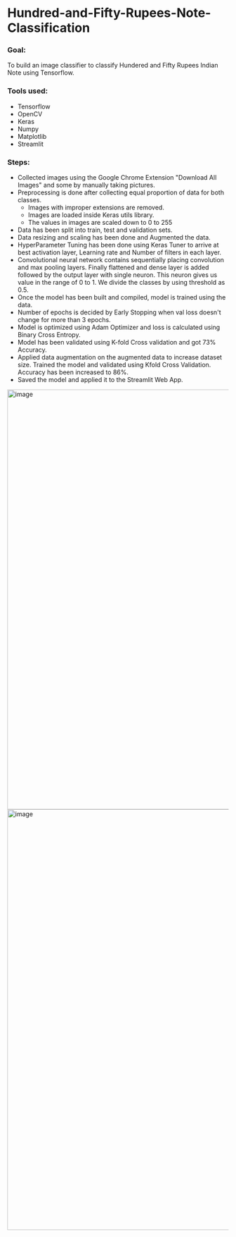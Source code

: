# Hundred-and-Fifty-Rupees-Note-Classification

### Goal:
  To build an image classifier to classify Hundered and Fifty Rupees Indian Note using Tensorflow.

### Tools used:
* Tensorflow
* OpenCV
* Keras
* Numpy
* Matplotlib
* Streamlit

### Steps:
* Collected images using the Google Chrome Extension "Download All Images" and some by manually taking pictures.
* Preprocessing is done after collecting equal proportion of data for both classes.
    * Images with improper extensions are removed.
    * Images are loaded inside Keras utils library.
    * The values in images are scaled down to 0 to 255
* Data has been split into train, test and validation sets.
* Data resizing and scaling has been done and Augmented the data.
* HyperParameter Tuning has been done using Keras Tuner to arrive at best activation layer, Learning rate and Number of filters in each layer.
* Convolutional neural network contains sequentially placing convolution and max pooling layers. Finally flattened and dense layer is added followed by the output layer with single neuron. This neuron gives us value in the range of 0 to 1. We divide the classes by using threshold as 0.5.
* Once the model has been built and compiled, model is trained using the data.
* Number of epochs is decided by Early Stopping when val loss doesn't change for more than 3 epochs.
* Model is optimized using Adam Optimizer and loss is calculated using Binary Cross Entropy.
* Model has been validated using K-fold Cross validation and got 73% Accuracy.
* Applied data augmentation on the augmented data to increase dataset size. Trained the model and validated using Kfold Cross Validation. Accuracy has been increased to 86%.
* Saved the model and applied it to the Streamlit Web App.  

<img width="953" alt="image" src="https://github.com/SharmilaAnanthasayanam/Hundred-and-Fifty-Rupees-Note-Classification/assets/112562560/8ebd8cb5-3729-48a4-8acd-0c5b34b5233c">

<img width="955" alt="image" src="https://github.com/SharmilaAnanthasayanam/Hundred-and-Fifty-Rupees-Note-Classification/assets/112562560/2230b3e6-489f-485b-aa4f-d89d7f498bf7">





